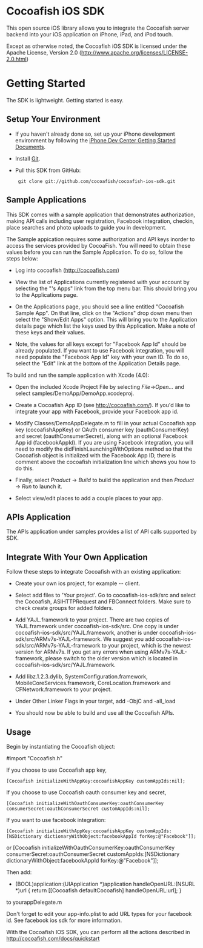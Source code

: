 Cocoafish iOS SDK
===========================

This open source iOS library allows you to integrate the Cocoafish server backend into your iOS application on iPhone, iPad, and iPod touch.

Except as otherwise noted, the Cocoafish iOS SDK is licensed under the Apache License, Version 2.0 (http://www.apache.org/licenses/LICENSE-2.0.html)

Getting Started
===============

The SDK is lightweight. Getting started is easy.

Setup Your Environment
----------------------

* If you haven't already done so, set up your iPhone development environment by following the [iPhone Dev Center Getting Started Documents](https://developer.apple.com/iphone/index.action).

* Install [Git](http://git-scm.com/).

* Pull this SDK from GitHub:

       git clone git://github.com/cocoafish/cocoafish-ios-sdk.git

Sample Applications
-------------------

This SDK comes with a sample application that demonstrates authorization, making API calls including user registration, Facebook integration, checkin, place searches and photo uploads to guide you in development.

The Sample appication requires some authorization and API keys inorder to access the services provided by CocoaFish. You will need to obtain these values before you can run the Sample Application. To do so, follow the steps below:

* Log into cocoafish (http://cocoafish.com)

* View the list of Applications currently registered with your account by selecting the "<YourName>'s Apps" link from the top menu bar. This should bring you to the Applications page.

* On the Applications page, you should see a line entitled "Cocoafish Sample App". On that line, click on the "Actions" drop down menu then select the "Show/Edit Apps" option. This will bring you to the Application details page which list the keys used by this Application. Make a note of these keys and their values.

* Note, the values for all keys except for "Facebook App Id" should be already populated. If you want to use Facebook integration, you will need populate the "Facebook App Id" key with your own ID. To do so, select the "Edit" link at the bottom of the Application Details page.

To build and run the sample application with Xcode (4.0):

* Open the included Xcode Project File by selecting _File_->_Open..._ and select samples/DemoApp/DemoApp.xcodeproj.

* Create a Cocoafish App ID (see http://cocoafish.com/). If you'd like to integrate your app with Facebook, provide your Facebook app id.

* Modify Classes/DemoAppDelegate.m to fill in your actual Cocoafish app key (cocoafishAppKey) or OAuth consumer key (oauthConsumerKey) and secret (oauthConsumerSecret), along with an optional Facebook App id (facebookAppId). If you are using Facebook integration, you will need to modify the didFinishLaunchingWithOptions method so that the Cocoafish object is initialized with the Facebook App ID, there is comment above the cocoafish initialization line which shows you how to do this.

* Finally, select _Product_ -> _Build_ to build the application and then _Product_ -> _Run_ to launch it.

* Select view/edit places to add a couple places to your app.

APIs Application
----------------
The APIs application under samples provides a list of API calls supported by SDK.

Integrate With Your Own Application
-----------------------------------

Follow these steps to integrate Cocoafish with an existing application:

* Create your own ios project, for example -- client.

* Select add files to 'Your project'. Go to cocoafish-ios-sdk/src and select the Cocoafish, ASIHTTPRequest and FBConnect folders. Make sure to check create groups for added folders.

* Add YAJL.framework to your project. 
	There are two copies of YAJL.framework under cocoafish-ios-sdk/src. One copy is under cocoafish-ios-sdk/src/YAJL.framework, another is under cocoafish-ios-sdk/src/ARMv7s-YAJL-framework.
	We suggest you add cocoafish-ios-sdk/src/ARMv7s-YAJL-framework to your project, which is the newest version for ARMv7s. 
	If you get any errors when using ARMv7s-YAJL-framework, please switch to the older version which is located in cocoafish-ios-sdk/src/YAJL.framework.
	
* Add libz.1.2.3.dylib, SystemConfiguration.framework, MobileCoreServices.framework, CoreLocation.framework and CFNetwork.framework to your project.

* Under Other Linker Flags in your target, add -ObjC and -all_load  

* You should now be able to build and use all the Cocoafish APIs.

Usage
-----

Begin by instantiating the Cocoafish object:

#import "Cocoafish.h"

If you choose to use Cocoafish app key, 

	[Cocoafish initializeWithAppKey:cocoafishAppKey customAppIds:nil];

If you choose to use Cocoafish oauth consumer key and secret,

	[Cocoafish initializeWithOauthConsumerKey:oauthConsumerKey consumerSecret:oauthConsumerSecret customAppIds:nil];

If you want to use facebook integration:

	[Cocoafish initializeWithAppKey:cocoafishAppKey customAppIds:[NSDictionary dictionaryWithObject:facebookAppId forKey:@"Facebook"]];

or
	[Cocoafish initializeWithOauthConsumerKey:oauthConsumerKey consumerSecret:oauthConsumerSecret customAppIds:[NSDictionary dictionaryWithObject:facebookAppId forKey:@"Facebook"]];

Then add:

- (BOOL)application:(UIApplication *)application handleOpenURL:(NSURL *)url
{
	return [[Cocoafish defaultCocoafish] handleOpenURL:url];
}

to yourappDelegate.m

Don't forget to edit your app-info.plist to add URL types for your facebook id. See facebook ios sdk for more information.

With the Cocoafish IOS SDK, you can perform all the actions described in http://cocoafish.com/docs/quickstart

